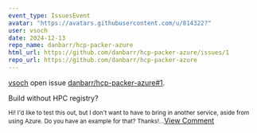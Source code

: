 ```yaml
---
event_type: IssuesEvent
avatar: "https://avatars.githubusercontent.com/u/814322?"
user: vsoch
date: 2024-12-13
repo_name: danbarr/hcp-packer-azure
html_url: https://github.com/danbarr/hcp-packer-azure/issues/1
repo_url: https://github.com/danbarr/hcp-packer-azure
---
```


<a href='https://github.com/vsoch' target='_blank'>vsoch</a> open issue <a href='https://github.com/danbarr/hcp-packer-azure/issues/1' target='_blank'>danbarr/hcp-packer-azure#1</a>.

<p>Build without HPC registry?</p><small>Hi! I'd like to test this out, but I don't want to have to bring in another service, aside from using Azure. Do you have an example for that? Thanks!...</small><a href='https://github.com/danbarr/hcp-packer-azure/issues/1' target='_blank'>View Comment</a>